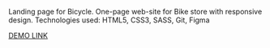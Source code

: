 Landing page for Bicycle. One-page web-site for Bike store with responsive design. Technologies used: HTML5, CSS3, SASS, Git, Figma

[DEMO LINK](https://yaro-bey.github.io/landing_mybike/) 
